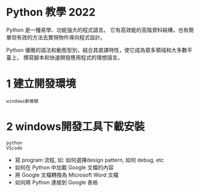 

# Python 教學 2022
  Python 是一種易學、功能強大的程式語言。
  它有高效能的高階資料結構，也有簡單但有效的方法去實現物件導向程式設計。
  
  Python 優雅的語法和動態型別，結合其直譯特性，使它成為眾多領域和大多數平臺上，
  撰寫腳本和快速開發應用程式的理想語言。
  
 
 
 # 1 建立開發環境
    windows新帳號


 # 2 windows開發工具下載安裝
    python
    VScode
    


- 寫 program 流程, 如: 如何選擇design pattern, 如何 debug, etc
- 如何在    Python 中加載 Google 文檔的內容
- 將 Google 文檔轉換為 Microsoft Word 文檔
- 如何將 Python 連接到 Google 表格
